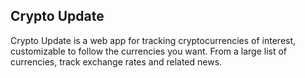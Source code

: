 ## Crypto Update

Crypto Update is a web app for tracking cryptocurrencies of interest, customizable to follow the currencies you want. From a large list of currencies, track exchange rates and related news.
